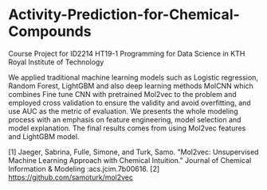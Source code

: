 # Activity-Prediction-for-Chemical-Compounds
Course Project for ID2214 HT19-1 Programming for Data Science in KTH Royal Institute of Technology

We applied traditional machine learning models such as Logistic regression, Random Forest, LightGBM and also deep learning methods MolCNN which combines Fine tune CNN with pretrained Mol2vec to the problem and employed cross validation to ensure the validity and avoid overfitting, and use AUC as the metric of evaluation. We presents the whole modeling process with an emphasis on feature engineering, model selection and model explanation. The final results comes from using Mol2vec features and LightGBM model.

[1] Jaeger, Sabrina, Fulle, Simone, and Turk, Samo. "Mol2vec: Unsupervised Machine Learning Approach with Chemical Intuition." Journal of Chemical Information & Modeling :acs.jcim.7b00616.
[2] https://github.com/samoturk/mol2vec
